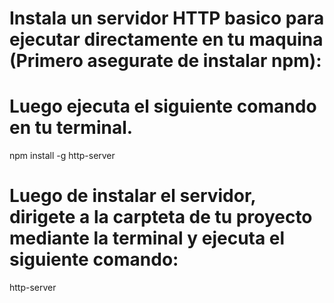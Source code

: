 # Instala un servidor HTTP basico para ejecutar directamente en tu maquina (Primero asegurate de instalar npm):
# Luego ejecuta el siguiente comando en tu terminal.
npm install -g http-server

# Luego de instalar el servidor, dirigete a la carpteta de tu proyecto mediante la terminal y ejecuta el siguiente comando:
http-server
